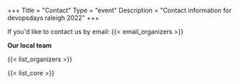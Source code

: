 +++
Title = "Contact"
Type = "event"
Description = "Contact information for devopsdays raleigh 2022"
+++

If you'd like to contact us by email: {{< email_organizers >}}

**Our local team**

{{< list_organizers >}}


{{< list_core >}}
